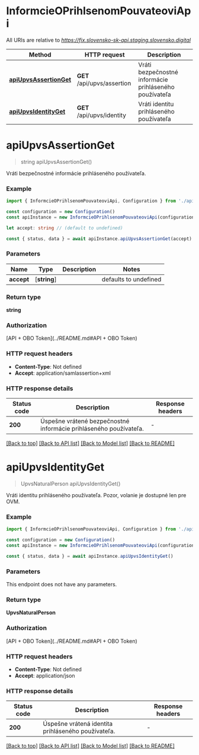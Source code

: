 # InformcieOPrihlsenomPouvateoviApi

All URIs are relative to *https://fix.slovensko-sk-api.staging.slovensko.digital*

| Method                                          | HTTP request                | Description                                            |
| ----------------------------------------------- | --------------------------- | ------------------------------------------------------ |
| [**apiUpvsAssertionGet**](#apiupvsassertionget) | **GET** /api/upvs/assertion | Vráti bezpečnostné informácie prihláseného používateľa |
| [**apiUpvsIdentityGet**](#apiupvsidentityget)   | **GET** /api/upvs/identity  | Vráti identitu prihláseného používateľa                |

# **apiUpvsAssertionGet**

> string apiUpvsAssertionGet()

Vráti bezpečnostné informácie prihláseného používateľa.

### Example

```typescript
import { InformcieOPrihlsenomPouvateoviApi, Configuration } from './api'

const configuration = new Configuration()
const apiInstance = new InformcieOPrihlsenomPouvateoviApi(configuration)

let accept: string // (default to undefined)

const { status, data } = await apiInstance.apiUpvsAssertionGet(accept)
```

### Parameters

| Name       | Type         | Description | Notes                 |
| ---------- | ------------ | ----------- | --------------------- |
| **accept** | [**string**] |             | defaults to undefined |

### Return type

**string**

### Authorization

[API + OBO Token](../README.md#API + OBO Token)

### HTTP request headers

- **Content-Type**: Not defined
- **Accept**: application/samlassertion+xml

### HTTP response details

| Status code | Description                                                       | Response headers |
| ----------- | ----------------------------------------------------------------- | ---------------- |
| **200**     | Úspešne vrátené bezpečnostné informácie prihláseného používateľa. | -                |

[[Back to top]](#) [[Back to API list]](../README.md#documentation-for-api-endpoints) [[Back to Model list]](../README.md#documentation-for-models) [[Back to README]](../README.md)

# **apiUpvsIdentityGet**

> UpvsNaturalPerson apiUpvsIdentityGet()

Vráti identitu prihláseného používateľa. Pozor, volanie je dostupné len pre OVM.

### Example

```typescript
import { InformcieOPrihlsenomPouvateoviApi, Configuration } from './api'

const configuration = new Configuration()
const apiInstance = new InformcieOPrihlsenomPouvateoviApi(configuration)

const { status, data } = await apiInstance.apiUpvsIdentityGet()
```

### Parameters

This endpoint does not have any parameters.

### Return type

**UpvsNaturalPerson**

### Authorization

[API + OBO Token](../README.md#API + OBO Token)

### HTTP request headers

- **Content-Type**: Not defined
- **Accept**: application/json

### HTTP response details

| Status code | Description                                        | Response headers |
| ----------- | -------------------------------------------------- | ---------------- |
| **200**     | Úspešne vrátená identita prihláseného používateľa. | -                |

[[Back to top]](#) [[Back to API list]](../README.md#documentation-for-api-endpoints) [[Back to Model list]](../README.md#documentation-for-models) [[Back to README]](../README.md)
